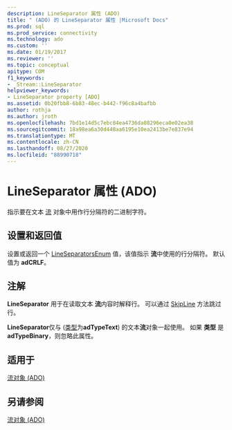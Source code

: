 ```yaml
---
description: LineSeparator 属性 (ADO)
title: " (ADO) 的 LineSeparator 属性 |Microsoft Docs"
ms.prod: sql
ms.prod_service: connectivity
ms.technology: ado
ms.custom: ''
ms.date: 01/19/2017
ms.reviewer: ''
ms.topic: conceptual
apitype: COM
f1_keywords:
- _Stream::LineSeparator
helpviewer_keywords:
- LineSeparator property [ADO]
ms.assetid: 0b20fbb8-6b83-48ec-b442-f96c8a4bafbb
author: rothja
ms.author: jroth
ms.openlocfilehash: 7bd1e14d5c7ebc84ea4736da08296eca0e02ea38
ms.sourcegitcommit: 18a98ea6a30d448aa6195e10ea2413be7e837e94
ms.translationtype: MT
ms.contentlocale: zh-CN
ms.lasthandoff: 08/27/2020
ms.locfileid: "88990718"
---
```

# <a name="lineseparator-property-ado"></a>LineSeparator 属性 (ADO)
指示要在文本 [流](./stream-object-ado.md) 对象中用作行分隔符的二进制字符。  
  
## <a name="settings-and-return-values"></a>设置和返回值  
 设置或返回一个 [LineSeparatorsEnum](./lineseparatorsenum.md) 值，该值指示 **流**中使用的行分隔符。 默认值为 **adCRLF**。  
  
## <a name="remarks"></a>注解  
 **LineSeparator** 用于在读取文本 **流**内容时解释行。 可以通过 [SkipLine](./skipline-method.md) 方法跳过行。  
  
 **LineSeparator**仅与 ([类型](./type-property-ado-stream.md)为**adTypeText**) 的文本**流**对象一起使用。 如果 **类型** 是 **adTypeBinary**，则忽略此属性。  
  
## <a name="applies-to"></a>适用于  
 [流对象 (ADO)](./stream-object-ado.md)  
  
## <a name="see-also"></a>另请参阅  
 [流对象 (ADO)](./stream-object-ado.md)